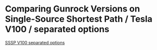 # Comparing Gunrock Versions on Single-Source Shortest Path / Tesla V100 / separated options

[SSSP V100 separated options](https://raw.githubusercontent.com/gunrock/io/master/plots/gunrock_version_compare_sssp_Tesla_V100_undirected_markpred_table.html ':include :type=markdown')
